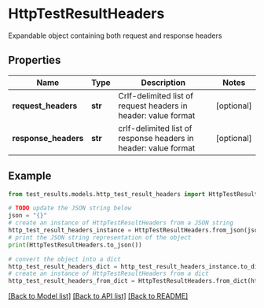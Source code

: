# HttpTestResultHeaders

Expandable object containing both request and response headers

## Properties

Name | Type | Description | Notes
------------ | ------------- | ------------- | -------------
**request_headers** | **str** | Crlf-delimited list of request headers in header: value format | [optional] 
**response_headers** | **str** | crlf-delimited list of response headers in header: value format | [optional] 

## Example

```python
from test_results.models.http_test_result_headers import HttpTestResultHeaders

# TODO update the JSON string below
json = "{}"
# create an instance of HttpTestResultHeaders from a JSON string
http_test_result_headers_instance = HttpTestResultHeaders.from_json(json)
# print the JSON string representation of the object
print(HttpTestResultHeaders.to_json())

# convert the object into a dict
http_test_result_headers_dict = http_test_result_headers_instance.to_dict()
# create an instance of HttpTestResultHeaders from a dict
http_test_result_headers_from_dict = HttpTestResultHeaders.from_dict(http_test_result_headers_dict)
```
[[Back to Model list]](../README.md#documentation-for-models) [[Back to API list]](../README.md#documentation-for-api-endpoints) [[Back to README]](../README.md)


